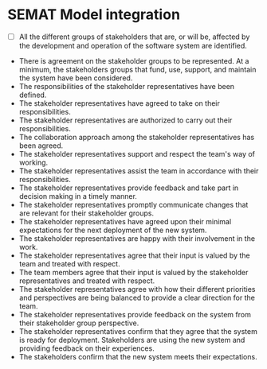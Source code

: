 # SEMAT Model integration

- [ ] All the different groups of stakeholders that are, or will be, affected by the development and operation of the software system are identified.
* There is agreement on the stakeholder groups to be represented. At a minimum, the stakeholders groups that fund, use, support, and maintain the system have been considered.
* The responsibilities of the stakeholder representatives have been defined.
* The stakeholder representatives have agreed to take on their responsibilities.
* The stakeholder representatives are authorized to carry out their responsibilities.
* The collaboration approach among the stakeholder representatives has been agreed.
* The stakeholder representatives support and respect the team's way of working.
* The stakeholder representatives assist the team in accordance with their responsibilities.
* The stakeholder representatives provide feedback and take part in decision making in a timely manner.
* The stakeholder representatives promptly communicate changes that are relevant for their stakeholder groups.
* The stakeholder representatives have agreed upon their minimal expectations for the next deployment of the new system.
* The stakeholder representatives are happy with their involvement in the work.
* The stakeholder representatives agree that their input is valued by the team and treated with respect.
* The team members agree that their input is valued by the stakeholder representatives and treated with respect.
* The stakeholder representatives agree with how their different priorities and perspectives are being balanced to provide a clear direction for the team.
* The stakeholder representatives provide feedback on the system from their stakeholder group perspective.
* The stakeholder representatives confirm that they agree that the system is ready for deployment.
Stakeholders are using the new system and providing feedback on their experiences.
* The stakeholders confirm that the new system meets their expectations.

